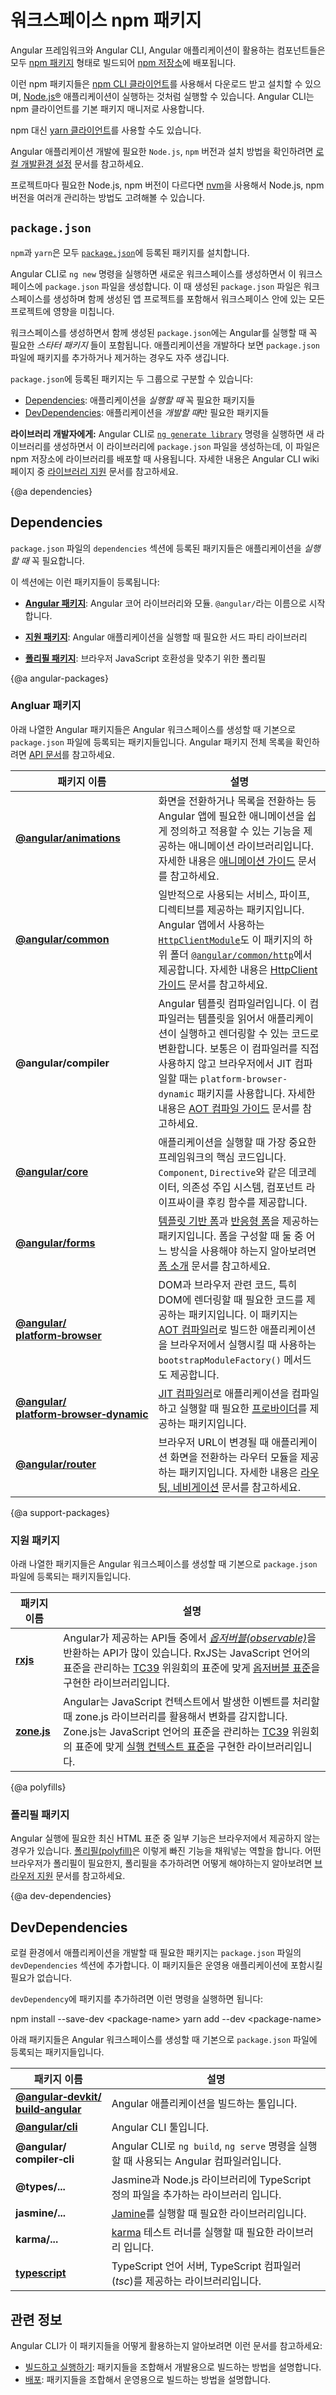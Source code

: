 <!--
# Workspace npm dependencies
-->
# 워크스페이스 npm 패키지

<!--
The Angular Framework, Angular CLI, and components used by Angular applications are packaged as [npm packages](https://docs.npmjs.com/getting-started/what-is-npm "What is npm?") and distributed using the [npm registry](https://docs.npmjs.com/).

You can download and install these npm packages by using the [npm CLI client](https://docs.npmjs.com/cli/install), which is installed with and runs as a [Node.js®](https://nodejs.org "Nodejs.org") application. By default, the Angular CLI uses the npm client.

Alternatively, you can use the [yarn client](https://yarnpkg.com/) for downloading and installing npm packages.


<div class="alert is-helpful">

See [Local Environment Setup](guide/setup-local "Setting up for Local Development") for information about the required versions and installation of `Node.js` and `npm`.

If you already have projects running on your machine that use other versions of Node.js and npm, consider using [nvm](https://github.com/creationix/nvm) to manage the multiple versions of Node.js and npm.

</div>
-->
Angular 프레임워크와 Angular CLI, Angular 애플리케이션이 활용하는 컴포넌트들은 모두 [npm 패키지](https://docs.npmjs.com/getting-started/what-is-npm "What is npm?") 형태로 빌드되어 [npm 저장소](https://docs.npmjs.com/)에 배포됩니다.

이런 npm 패키지들은 [npm CLI 클라이언트](https://docs.npmjs.com/cli/install)를 사용해서 다운로드 받고 설치할 수 있으며, [Node.js®](https://nodejs.org "Nodejs.org") 애플리케이션이 실행하는 것처럼 실행할 수 있습니다.
Angular CLI는 npm 클라이언트를 기본 패키지 매니저로 사용합니다.

npm 대신 [yarn 클라이언트](https://yarnpkg.com/)를 사용할 수도 있습니다.


<div class="alert is-helpful">

Angular 애플리케이션 개발에 필요한 `Node.js`, `npm` 버전과 설치 방법을 확인하려면 [로컬 개발환경 설정](guide/setup-local "Setting up for Local Development") 문서를 참고하세요.

프로젝트마다 필요한 Node.js, npm 버전이 다르다면 [nvm](https://github.com/creationix/nvm)을 사용해서 Node.js, npm 버전을 여러개 관리하는 방법도 고려해볼 수 있습니다.

</div>


## `package.json`

<!--
Both `npm` and `yarn` install the packages that are identified in a [`package.json`](https://docs.npmjs.com/files/package.json) file.

The CLI command `ng new` creates a `package.json` file when it creates the new workspace.
This `package.json` is used by all projects in the workspace, including the initial application project that is created by the CLI when it creates the workspace.

Initially, this `package.json` includes _a starter set of packages_, some of which are required by Angular and others that support common application scenarios.
You add packages to `package.json` as your application evolves.
You may even remove some.

The `package.json` is organized into two groups of packages:

* [Dependencies](guide/npm-packages#dependencies) are essential to *running* applications.
* [DevDependencies](guide/npm-packages#dev-dependencies) are only necessary to *develop* applications.

<div class="alert is-helpful">

**Library developers:** By default, the CLI command [`ng generate library`](cli/generate) creates a `package.json` for the new library. That `package.json` is used when publishing the library to npm.
For more information, see the CLI wiki page [Library Support](https://github.com/angular/angular-cli/wiki/stories-create-library).
</div>
-->
`npm`과 `yarn`은 모두 [`package.json`](https://docs.npmjs.com/files/package.json)에 등록된 패키지를 설치합니다.

Angular CLI로 `ng new` 명령을 실행하면 새로운 워크스페이스를 생성하면서 이 워크스페이스에 `package.json` 파일을 생성합니다.
이 때 생성된 `package.json` 파일은 워크스페이스를 생성하며 함께 생성된 앱 프로젝트를 포함해서 워크스페이스 안에 있는 모든 프로젝트에 영향을 미칩니다.

워크스페이스를 생성하면서 함께 생성된 `package.json`에는 Angular를 실행할 때 꼭 필요한 _스타터 패키지_ 들이 포함됩니다.
애플리케이션을 개발하다 보면 `package.json` 파일에 패키지를 추가하거나 제거하는 경우도 자주 생깁니다.

`package.json`에 등록된 패키지는 두 그룹으로 구분할 수 있습니다:

* [Dependencies](guide/npm-packages#dependencies): 애플리케이션을 *실행할 때* 꼭 필요한 패키지들
* [DevDependencies](guide/npm-packages#dev-dependencies): 애플리케이션을 *개발할 때*만 필요한 패키지들


<div class="alert is-helpful">

**라이브러리 개발자에게:**  Angular CLI로 [`ng generate library`](cli/generate) 명령을 실행하면 새 라이브러리를 생성하면서 이 라이브러리에 `package.json` 파일을 생성하는데, 이 파일은 npm 저장소에 라이브러리를 배포할 때 사용됩니다.
자세한 내용은 Angular CLI wiki 페이지 중 [라이브러리 지원](https://github.com/angular/angular-cli/wiki/stories-create-library) 문서를 참고하세요.

</div>


{@a dependencies}

## Dependencies

<!--
The packages listed in the `dependencies` section of `package.json` are essential to *running* applications.

The `dependencies` section of `package.json` contains:

* [**Angular packages**](#angular-packages): Angular core and optional modules; their package names begin `@angular/`.

* [**Support packages**](#support-packages): 3rd party libraries that must be present for Angular applications to run.

* [**Polyfill packages**](#polyfills): Polyfills plug gaps in a browser's JavaScript implementation.

To add a new dependency, use the [`ng add`](cli/add) command.
-->
`package.json` 파일의 `dependencies` 섹션에 등록된 패키지들은 애플리케이션을 *실행할 때* 꼭 필요합니다.

이 섹션에는 이런 패키지들이 등록됩니다:

* [**Angular 패키지**](#angular-packages): Angular 코어 라이브러리와 모듈. `@angular/`라는 이름으로 시작합니다.

* [**지원 패키지**](#support-packages): Angular 애플리케이션을 실행할 때 필요한 서드 파티 라이브러리

* [**폴리필 패키지**](#polyfills): 브라우저 JavaScript 호환성을 맞추기 위한 폴리필


{@a angular-packages}
<!--
### Angular packages
-->
### Angluar 패키지

<!--
The following Angular packages are included as dependencies in the default `package.json` file for a new Angular workspace.
For a complete list of Angular packages, see the [API reference](https://angular.io/api?type=package).

Package name                               | Description
----------------------------------------   | --------------------------------------------------
[**@angular/animations**](api/animations) | Angular's animations library makes it easy to define and apply animation effects such as page and list transitions. For more information, see the [Animations guide](guide/animations).
[**@angular/common**](api/common) | The commonly-needed services, pipes, and directives provided by the Angular team. The [`HttpClientModule`](api/common/http/HttpClientModule) is also here, in the [`@angular/common/http`](api/common/http) subfolder. For more information, see the [HttpClient guide](guide/http).
**@angular/compiler** | Angular's template compiler. It understands templates and can convert them to code that makes the application run and render. Typically you don’t interact with the compiler directly; rather, you use it indirectly using `platform-browser-dynamic` when JIT compiling in the browser. For more information, see the [Ahead-of-time Compilation guide](guide/aot-compiler).
[**@angular/core**](api/core) | Critical runtime parts of the framework that are needed by every application. Includes all metadata decorators, `Component`, `Directive`,  dependency injection, and the component lifecycle hooks.
[**@angular/forms**](api/forms) | Support for both [template-driven](guide/forms) and [reactive forms](guide/reactive-forms). For information about choosing the best forms approach for your app, see [Introduction to forms](guide/forms-overview).
[**@angular/<br />platform&#8209;browser**](api/platform-browser) | Everything DOM and browser related, especially the pieces that help render into the DOM. This package also includes the `bootstrapModuleFactory()` method for bootstrapping applications for production builds that pre-compile with [AOT](guide/aot-compiler).
[**@angular/<br />platform&#8209;browser&#8209;dynamic**](api/platform-browser-dynamic) | Includes [providers](api/core/Provider) and methods to compile and run the application on the client using the [JIT compiler](guide/aot-compiler).
[**@angular/router**](api/router) | The router module navigates among your application pages when the browser URL changes. For more information, see [Routing and Navigation](guide/router).
-->
아래 나열한 Angular 패키지들은 Angular 워크스페이스를 생성할 때 기본으로 `package.json` 파일에 등록되는 패키지들입니다.
Angular 패키지 전체 목록을 확인하려면 [API 문서](api?type=package)를 참고하세요.

패키지 이름                               | 설명
----------------------------------------   | --------------------------------------------------
[**@angular/animations**](api/animations) | 화면을 전환하거나 목록을 전환하는 등 Angular 앱에 필요한 애니메이션을 쉽게 정의하고 적용할 수 있는 기능을 제공하는 애니메이션 라이브러리입니다. 자세한 내용은 [애니메이션 가이드](guide/animations) 문서를 참고하세요.
[**@angular/common**](api/common) | 일반적으로 사용되는 서비스, 파이프, 디렉티브를 제공하는 패키지입니다. Angular 앱에서 사용하는 [`HttpClientModule`](api/common/http/HttpClientModule)도 이 패키지의 하위 폴더 [`@angular/common/http`](api/common/http)에서 제공합니다. 자세한 내용은 [HttpClient 가이드](guide/http) 문서를 참고하세요.
**@angular/compiler** | Angular 템플릿 컴파일러입니다. 이 컴파일러는 템플릿을 읽어서 애플리케이션이 실행하고 렌더링할 수 있는 코드로 변환합니다. 보통은 이 컴파일러를 직접 사용하지 않고 브라우저에서 JIT 컴파일할 때는 `platform-browser-dynamic` 패키지를 사용합니다. 자세한 내용은 [AOT 컴파일 가이드](guide/aot-compiler) 문서를 참고하세요.
[**@angular/core**](api/core) | 애플리케이션을 실행할 때 가장 중요한 프레임워크의 핵심 코드입니다. `Component`, `Directive`와 같은 데코레이터, 의존성 주입 시스템, 컴포넌트 라이프싸이클 후킹 함수를 제공합니다.
[**@angular/forms**](api/forms) | [템플릿 기반 폼](guide/forms)과 [반응형 폼](guide/reactive-forms)을 제공하는 패키지입니다. 폼을 구성할 때 둘 중 어느 방식을 사용해야 하는지 알아보려면 [폼 소개](guide/forms-overview) 문서를 참고하세요.
[**@angular/<br />platform&#8209;browser**](api/platform-browser) | DOM과 브라우저 관련 코드, 특히 DOM에 렌더링할 때 필요한 코드를 제공하는 패키지입니다. 이 패키지는 [AOT 컴파일러](guide/aot-compiler)로 빌드한 애플리케이션을 브라우저에서 실행시킬 때 사용하는 `bootstrapModuleFactory()` 메서드도 제공합니다.
[**@angular/<br />platform&#8209;browser&#8209;dynamic**](api/platform-browser-dynamic) | [JIT 컴파일러](guide/aot-compiler)로 애플리케이션을 컴파일하고 실행할 때 필요한 [프로바이더](api/core/Provider)를 제공하는 패키지입니다.
[**@angular/router**](api/router) | 브라우저 URL이 변경될 때 애플리케이션 화면을 전환하는 라우터 모듈을 제공하는 패키지입니다. 자세한 내용은 [라우팅, 네비게이션](guide/router) 문서를 참고하세요.



{@a support-packages}
<!--
### Support packages
-->
### 지원 패키지

<!--
The following support packages are included as dependencies in the default `package.json` file for a new Angular workspace.


Package name                               | Description
----------------------------------------   | --------------------------------------------------
[**rxjs**](https://github.com/ReactiveX/rxjs) | Many Angular APIs return [_observables_](guide/glossary#observable). RxJS is an implementation of the proposed [Observables specification](https://github.com/tc39/proposal-observable) currently before the [TC39](https://www.ecma-international.org/memento/tc39.htm) committee, which determines standards for the JavaScript language.
[**zone.js**](https://github.com/angular/zone.js) | Angular relies on zone.js to run Angular's change detection processes when native JavaScript operations raise events. Zone.js is an implementation of a [specification](https://gist.github.com/mhevery/63fdcdf7c65886051d55) currently before the [TC39](https://www.ecma-international.org/memento/tc39.htm) committee that determines standards for the JavaScript language.
-->
아래 나열한 패키지들은 Angular 워크스페이스를 생성할 때 기본으로 `package.json` 파일에 등록되는 패키지들입니다.

패키지 이름                               | 설명
----------------------------------------   | --------------------------------------------------
[**rxjs**](https://github.com/ReactiveX/rxjs) | Angular가 제공하는 API들 중에서 [_옵저버블(observable)_](guide/glossary#observable)을 반환하는 API가 많이 있습니다. RxJS는 JavaScript 언어의 표준을 관리하는 [TC39](https://www.ecma-international.org/memento/tc39.htm) 위원회의 표준에 맞게 [옵저버블 표준](https://github.com/tc39/proposal-observable)을 구현한 라이브러리입니다.
[**zone.js**](https://github.com/angular/zone.js) | Angular는 JavaScript 컨텍스트에서 발생한 이벤트를 처리할 때 zone.js 라이브러리를 활용해서 변화를 감지합니다. Zone.js는 JavaScript 언어의 표준을 관리하는 [TC39](https://www.ecma-international.org/memento/tc39.htm) 위원회의 표준에 맞게 [실행 컨텍스트 표준](https://gist.github.com/mhevery/63fdcdf7c65886051d55)을 구현한 라이브러리입니다.


{@a polyfills}
<!--
### Polyfill packages
-->
### 폴리필 패키지

<!--
Many browsers lack native support for some features in the latest HTML standards,
features that Angular requires.
[_Polyfills_](https://en.wikipedia.org/wiki/Polyfill_(programming)) can emulate the missing features.
The [Browser Support](guide/browser-support) guide explains which browsers need polyfills and
how you can add them.
-->
Angular 실행에 필요한 최신 HTML 표준 중 일부 기능은 브라우저에서 제공하지 않는 경우가 있습니다.
[폴리필(polyfill)](https://en.wikipedia.org/wiki/Polyfill_(programming))은 이렇게 빠진 기능을 채워넣는 역할을 합니다.
어떤 브라우저가 폴리필이 필요한지, 폴리필을 추가하려면 어떻게 해야하는지 알아보려면 [브라우저 지원](guide/browser-support) 문서를 참고하세요.


{@a dev-dependencies}

## DevDependencies

<!--
The packages listed in the `devDependencies` section of `package.json` help you develop the application on your local machine. You don't deploy them with the production application.

To add a new `devDependency`, use either one of the following commands:

<code-example language="sh">
  npm install --save-dev &lt;package-name&gt;
</code-example>

<code-example language="sh">
  yarn add --dev &lt;package-name&gt;
</code-example>

The following `devDependencies` are provided in the default `package.json` file for a new Angular workspace.


Package name                               | Description
----------------------------------------   | -----------------------------------
[**@angular&#8209;devkit/<br />build&#8209;angular**](https://github.com/angular/angular-cli/) | The Angular build tools.
[**@angular/cli**](https://github.com/angular/angular-cli/) | The Angular CLI tools.
**@angular/<br />compiler&#8209;cli** | The Angular compiler, which is invoked by the Angular CLI's `ng build` and `ng serve` commands.
**@types/... ** | TypeScript definition files for 3rd party libraries such as Jasmine and Node.js.
**jasmine/... ** | Packages to support the [Jasmine](https://jasmine.github.io/) test library.
**karma/... ** | Packages to support the [karma](https://www.npmjs.com/package/karma) test runner.
[**typescript**](https://www.npmjs.com/package/typescript) | The TypeScript language server, including the *tsc* TypeScript compiler.
-->
로컬 환경에서 애플리케이션을 개발할 때 필요한 패키지는 `package.json` 파일의 `devDependencies` 섹션에 추가합니다.
이 패키지들은 운영용 애플리케이션에 포함시킬 필요가 없습니다.

`devDependency`에 패키지를 추가하려면 이런 명령을 실행하면 됩니다:

<code-example language="sh">
  npm install --save-dev &lt;package-name&gt;
</code-example>

<code-example language="sh">
  yarn add --dev &lt;package-name&gt;
</code-example>

아래 패키지들은 Angular 워크스페이스를 생성할 때 기본으로 `package.json` 파일에 등록되는 패키지들입니다.


패키지 이름                               | 설명
----------------------------------------   | -----------------------------------
[**@angular&#8209;devkit/<br />build&#8209;angular**](https://github.com/angular/angular-cli/) | Angular 애플리케이션을 빌드하는 툴입니다.
[**@angular/cli**](https://github.com/angular/angular-cli/) | Angular CLI 툴입니다.
**@angular/<br />compiler&#8209;cli** | Angular CLI로 `ng build`, `ng serve` 명령을 실행할 때 사용되는 Angular 컴파일러입니다.
**@types/...** | Jasmine과 Node.js 라이브러리에 TypeScript 정의 파일을 추가하는 라이브러리 입니다.
**jasmine/...** | [Jamine](https://jasmine.github.io/)를 실행할 때 필요한 라이브러리입니다.
**karma/...** | [karma](https://www.npmjs.com/package/karma) 테스트 러너를 실행할 때 필요한 라이브러리 입니다.
[**typescript**](https://www.npmjs.com/package/typescript) | TypeScript 언어 서버, TypeScript 컴파일러(*tsc*)를 제공하는 라이브러리입니다.


<!--
## Related information
-->
## 관련 정보

<!--
 For information about how the Angular CLI handles packages see the following guides:

 * [Building and serving](guide/build) describes how packages come together to create a development build.
 * [Deployment](guide/deployment) describes how packages come together to create a production build.
-->
Angular CLI가 이 패키지들을 어떻게 활용하는지 알아보려면 이런 문서를 참고하세요:

* [빌드하고 실행하기](guide/build): 패키지들을 조합해서 개발용으로 빌드하는 방법을 설명합니다.
* [배포](guide/deployment): 패키지들을 조합해서 운영용으로 빌드하는 방법을 설명합니다.
